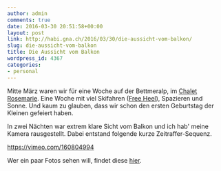 ```yaml
---
author: admin
comments: true
date: 2016-03-30 20:51:58+00:00
layout: post
link: http://habi.gna.ch/2016/03/30/die-aussicht-vom-balkon/
slug: die-aussicht-vom-balkon
title: Die Aussicht vom Balkon
wordpress_id: 4367
categories:
- personal
---
```


Mitte März waren wir für eine Woche auf der Bettmeralp, im [Chalet Rosemarie](http://rosmarie2.bettmeralp.ch). Eine Woche mit viel Skifahren ([Free Heel](http://www.yvesmaurer.ch/blog/?p=6897)), Spazieren und Sonne. Und kaum zu glauben, dass wir schon den ersten Geburtstag der Kleinen gefeiert haben.

In zwei Nächten war extrem klare Sicht vom Balkon und ich hab' meine Kamera rausgestellt. Dabei entstand folgende kurze Zeitraffer-Sequenz.

https://vimeo.com/160804994

Wer ein paar Fotos sehen will, findet diese [hier](https://www.flickr.com/photos/habi/albums/72157665900001506).
